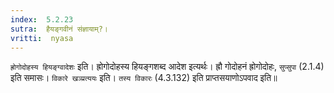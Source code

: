 ```yaml
---
index:  5.2.23
sutra:  हैयङ्गवीनं संज्ञायाम्?।
vritti:  nyasa
---
```


`ह्रोगोदोहस्य हियङ्ग्वादेशः` इति। ह्रोगोदोहस्य हियङ्गशब्द आदेश इत्यर्थः। ह्रौ गोदोहनं ह्रोगोदोहः, `सुप्सुपा` (2.1.4) इति समासः। `विकारे खञ्प्रत्ययः` इति। `तस्य विकारः` (4.3.132) इति प्राप्तसयाणोऽपवाद इति॥
